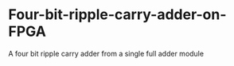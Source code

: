 # Four-bit-ripple-carry-adder-on-FPGA
A four bit ripple carry adder from a single full adder module
